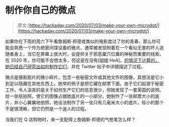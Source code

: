 # 制作你自己的微点

> 原文:[https://hackaday.com/2020/07/03/make-your-own-microdot/](https://hackaday.com/2020/07/03/make-your-own-microdot/)

如果你在下雨的周六下午看詹姆斯·邦德或类似的电影度过了你的青春，那么你可能会熟悉一个作为绝密间谍设备的微点，通常被发现附着在一个看似无害的坏人追随者身上，当它在屏幕上放大时，会提供关于邪恶巢穴位置的神秘而重要的线索。在 2020 年，你可能不会想太多，但这是在没有[姐姐 HxA]，[的情况下计算的，她已经自己研究出如何制作它们](https://twitter.com/hexadecim8/status/1277725141825400833)，并在 Twitter 帖子中详细描述了过程。

微点是摄影胶片的微小碎片，包含一些秘密文件或其他文件的图像，其想法是它小到足以隐藏在其他东西上。她举的例子是把它藏在邮票下面。由于它们起源于秘密工作，令人沮丧的是关于如何生产它们的信息很少，但她发现了一套英国的说明。给一张纸拍照，使它的图像占据她底片的一小部分，她制作了一张邮票大小的底片，并小心翼翼地拍照，她设法制作了另一张只有几毫米大小的底片。较小的那个不是很清晰，但它仍然是一个迷人的过程。

当我们在 Q 店购物时，来一支配得上詹姆斯·邦德的气枪笔怎么样？